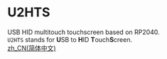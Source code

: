 # U2HTS
USB HID multitouch touchscreen based on RP2040.  
`U2HTS` stands for **U**SB to **H**ID **T**ouch**S**creen.  
[zh_CN(简体中文)](./README_zh.md)